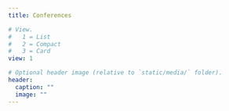 ```yaml
---
title: Conferences

# View.
#   1 = List
#   2 = Compact
#   3 = Card
view: 1

# Optional header image (relative to `static/media/` folder).
header: 
  caption: ""
  image: ""
---
```

